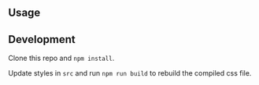 ## Usage

## Development

Clone this repo and `npm install`.

Update styles in `src` and run `npm run build` to rebuild the compiled css file.